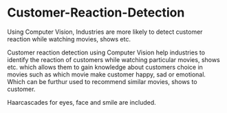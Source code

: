 # Customer-Reaction-Detection
Using Computer Vision, Industries are more likely to detect customer reaction while watching movies, shows etc.

Customer reaction detection using Computer Vision help industries to identify the reaction of customers while watching particular movies, shows etc. which allows them to gain knowledge about customers choice in movies such as which movie make customer happy, sad or emotional. Which can be furthur used to recommend similar movies, shows to customer.

Haarcascades for eyes, face and smile are included.

